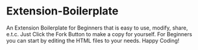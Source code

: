 # Extension-Boilerplate
An Extension Boilerplate for Beginners that is easy to use, modify, share, e.t.c.
Just Click the Fork Button to make a copy for yourself.
For Beginners you can start by editing the HTML files to your needs.
Happy Coding!
